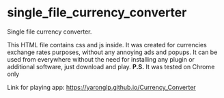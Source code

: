 # single_file_currency_converter
Single file currency converter.

This HTML file contains css and js inside.
It was created for currencies exchange rates purposes, without any annoying ads and popups.
It can be used from everywhere without the need for installing any plugin or additional software, just download and play.
**P.S.** It was tested on Chrome only

Link for playing app: https://yaronglp.github.io/Currency_Converter

